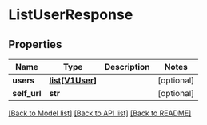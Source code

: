 # ListUserResponse

## Properties
Name | Type | Description | Notes
------------ | ------------- | ------------- | -------------
**users** | [**list[V1User]**](V1User.md) |  | [optional] 
**self_url** | **str** |  | [optional] 

[[Back to Model list]](../README.md#documentation-for-models) [[Back to API list]](../README.md#documentation-for-api-endpoints) [[Back to README]](../README.md)


